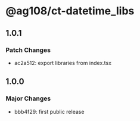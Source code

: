 # @ag108/ct-datetime_libs

## 1.0.1

### Patch Changes

- ac2a512: export libraries from index.tsx

## 1.0.0

### Major Changes

- bbb4f29: first public release
